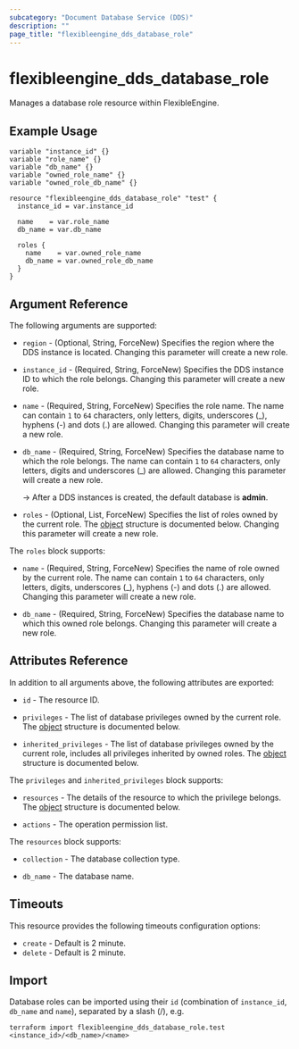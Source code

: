 ```yaml
---
subcategory: "Document Database Service (DDS)"
description: ""
page_title: "flexibleengine_dds_database_role"
---
```


# flexibleengine_dds_database_role

Manages a database role resource within FlexibleEngine.

## Example Usage

```hcl
variable "instance_id" {}
variable "role_name" {}
variable "db_name" {}
variable "owned_role_name" {}
variable "owned_role_db_name" {}

resource "flexibleengine_dds_database_role" "test" {
  instance_id = var.instance_id

  name    = var.role_name
  db_name = var.db_name

  roles {
    name    = var.owned_role_name
    db_name = var.owned_role_db_name
  }
}
```

## Argument Reference

The following arguments are supported:

* `region` - (Optional, String, ForceNew) Specifies the region where the DDS instance is located.
  Changing this parameter will create a new role.

* `instance_id` - (Required, String, ForceNew) Specifies the DDS instance ID to which the role belongs.
  Changing this parameter will create a new role.

* `name` - (Required, String, ForceNew) Specifies the role name.
  The name can contain `1` to `64` characters, only letters, digits, underscores (_), hyphens (-) and dots (.) are
  allowed. Changing this parameter will create a new role.

* `db_name` - (Required, String, ForceNew) Specifies the database name to which the role belongs.
  The name can contain `1` to `64` characters, only letters, digits and underscores (_) are allowed.
  Changing this parameter will create a new role.

  -> After a DDS instances is created, the default database is **admin**.

* `roles` - (Optional, List, ForceNew) Specifies the list of roles owned by the current role.
  The [object](#dds_database_owned_roles) structure is documented below.
  Changing this parameter will create a new role.

<a name="dds_database_owned_roles"></a>
The `roles` block supports:

* `name` - (Required, String, ForceNew) Specifies the name of role owned by the current role.
  The name can contain `1` to `64` characters, only letters, digits, underscores (_), hyphens (-) and dots (.) are
  allowed. Changing this parameter will create a new role.

* `db_name` - (Required, String, ForceNew) Specifies the database name to which this owned role belongs.
  Changing this parameter will create a new role.

## Attributes Reference

In addition to all arguments above, the following attributes are exported:

* `id` - The resource ID.

* `privileges` - The list of database privileges owned by the current role.
  The [object](#dds_database_privileges) structure is documented below.

* `inherited_privileges` - The list of database privileges owned by the current role, includes all privileges
  inherited by owned roles. The [object](#dds_database_privileges) structure is documented below.

<a name="dds_database_privileges"></a>
The `privileges` and `inherited_privileges` block supports:

* `resources` - The details of the resource to which the privilege belongs.
  The [object](#dds_database_resources) structure is documented below.

* `actions` - The operation permission list.

<a name="dds_database_resources"></a>
The `resources` block supports:

* `collection` - The database collection type.

* `db_name` - The database name.

## Timeouts

This resource provides the following timeouts configuration options:

* `create` - Default is 2 minute.
* `delete` - Default is 2 minute.

## Import

Database roles can be imported using their `id` (combination of `instance_id`, `db_name` and `name`), separated by a
slash (/), e.g.

```shell
terraform import flexibleengine_dds_database_role.test <instance_id>/<db_name>/<name>
```
